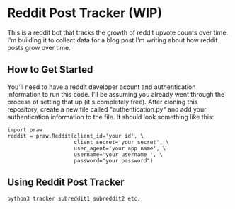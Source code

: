 # Reddit Post Tracker (WIP)
This is a reddit bot that tracks the growth of reddit upvote counts over time. I'm building it to collect data for a blog post I'm writing about how reddit posts grow over time.

## How to Get Started

You'll need to have a reddit developer acount and authentication information to run this code. I'll be assuming you already went through the process of setting that up (it's completely free). After cloning this repository, create a new file called "authentication.py" and add your authentication information to the file. It should look something like this:

```
import praw
reddit = praw.Reddit(client_id='your id', \
                     client_secret='your secret', \
                     user_agent='your app name', \
                     username='your username ', \
                     password="your password")
```

## Using Reddit Post Tracker

    python3 tracker subreddit1 subreddit2 etc.
